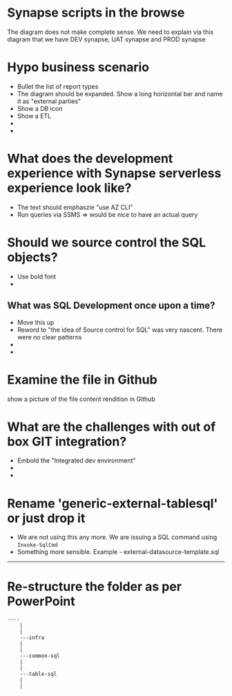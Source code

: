 
# Synapse scripts in the browse
The diagram does not make complete sense. We need to explain via this diagram that we have DEV synapse, UAT synapse and PROD synapse
# Hypo business scenario
- Bullet the list of report types
- The diagram should be expanded. Show a long horizontal bar and name it as "external parties"
- Show a DB icon
- Show a ETL
- 
- 

# What does the development experience with Synapse serverless experience look like?
- The text should emphaszie "use AZ CLI"
- Run queries via SSMS => would be nice to have an actual query

# Should we source control the SQL objects?
- Use bold font
- 
## What was SQL Development once upon a time?
- Move this up
- Reword to "the idea of Source control for SQL" was very nascent. There were no clear patterns
- 
- 

# Examine the file in Github
show a picture of the file content rendition in Github

# What are the challenges with out of box GIT integration?
- Embold the "Integrated dev environment"
- 
- 
# Rename 'generic-external-tablesql' or just drop it
- We are not using this any more. We are issuing a SQL command using `Invoke-SqlCmd`
- Something more sensible. Example - external-datasource-template.sql

---
# Re-structure the folder as per PowerPoint
```
----
    |
    |
    ---infra
    |
    |
    ---common-sql
    |
    |
    ---table-sql
    |
    |

```